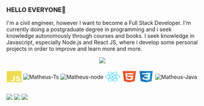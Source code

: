 ###

<div>
<h3>HELLO EVERYONE👋</h3>
 <p>I'm a civil engineer, however I want to become a Full Stack Developer. I'm currently doing a postgraduate degree in programming and i seek knowledge autonomously through courses and books. I seek knowledge in Javascript, especially Node.js and React JS, where i develop some personal projects in order to improve and learn more and more.</p>
</div>

<div align="center">
 <img height="140em" src="https://github-readme-stats.vercel.app/api/top-langs/?username=mattmascarenhas&layout=compact&langs_count=7&theme=dracula"/>
</div>


<div style="display: inline_block"><br>
  <img align="center" alt="Matheus-Js" height="30" width="40" src="https://raw.githubusercontent.com/devicons/devicon/master/icons/javascript/javascript-plain.svg">
   <img align="center" alt="Matheus-Ts" height="30" width="40" src="https://www.tutorialsteacher.com/Content/images/home/typescript.svg">
    <img align="center" alt="Matheus-node" height="30" width="40" src="https://www.strivemindz.com/images/nodejs_logo.png">
  <img align="center" alt="Matheus-React" height="30" width="40" src="https://raw.githubusercontent.com/devicons/devicon/master/icons/react/react-original.svg">
  <img align="center" alt="Matheus-HTML" height="30" width="40" src="https://raw.githubusercontent.com/devicons/devicon/master/icons/html5/html5-original.svg">
  <img align="center" alt="Matheus-CSS" height="30" width="40" src="https://raw.githubusercontent.com/devicons/devicon/master/icons/css3/css3-original.svg">
 <img align="center" alt="Matheus-Java" height="30" width="40" src="https://www.svgrepo.com/show/184143/java.svg">


 
</div>
  
  ##
 
<div> 
  <a href="https://instagram.com/mattmascarenhas" target="_blank"><img src="https://img.shields.io/badge/-Instagram-%23E4405F?style=for-the-badge&logo=instagram&logoColor=white" target="_blank"></a>
  <a href = "mailto:mattmascarenhas7@gmail.com"><img src="https://img.shields.io/badge/-Gmail-%23333?style=for-the-badge&logo=gmail&logoColor=white" target="_blank"></a>
  <a href="https://www.linkedin.com/in/mattmascarenhas" target="_blank"><img src="https://img.shields.io/badge/-LinkedIn-%230077B5?style=for-the-badge&logo=linkedin&logoColor=white" target="_blank"></a> 
 
</div>

<!--
**mattmascarenhas/mattmascarenhas** is a ✨ _special_ ✨ repository because its `README.md` (this file) appears on your GitHub profile.

Here are some ideas to get you started:

- 🔭 I’m currently working on ...
- 🌱 I’m currently learning ...
- 👯 I’m looking to collaborate on ...
- 🤔 I’m looking for help with ...
- 💬 Ask me about ...
- 📫 How to reach me: ...
- 😄 Pronouns: ...
- ⚡ Fun fact: ...
-->
